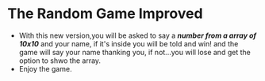 # The Random Game Improved

* With this new version,you will be asked to say a ***number from a array of 10x10*** and your name, if it's inside you will be told and win! and the game will say your name thanking you, if not...you will lose and get the option to shwo the array.
* Enjoy the game.

